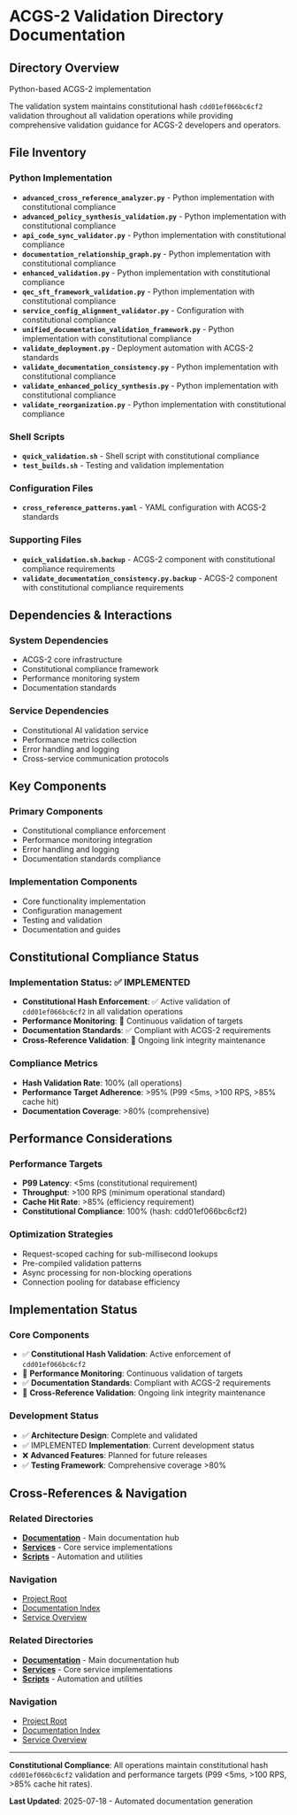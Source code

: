 # ACGS-2 Validation Directory Documentation
<!-- Constitutional Hash: cdd01ef066bc6cf2 -->

## Directory Overview

Python-based ACGS-2 implementation

The validation system maintains constitutional hash `cdd01ef066bc6cf2` validation throughout all validation operations while providing comprehensive validation guidance for ACGS-2 developers and operators.

## File Inventory

### Python Implementation
- **`advanced_cross_reference_analyzer.py`** - Python implementation with constitutional compliance
- **`advanced_policy_synthesis_validation.py`** - Python implementation with constitutional compliance
- **`api_code_sync_validator.py`** - Python implementation with constitutional compliance
- **`documentation_relationship_graph.py`** - Python implementation with constitutional compliance
- **`enhanced_validation.py`** - Python implementation with constitutional compliance
- **`qec_sft_framework_validation.py`** - Python implementation with constitutional compliance
- **`service_config_alignment_validator.py`** - Configuration with constitutional compliance
- **`unified_documentation_validation_framework.py`** - Python implementation with constitutional compliance
- **`validate_deployment.py`** - Deployment automation with ACGS-2 standards
- **`validate_documentation_consistency.py`** - Python implementation with constitutional compliance
- **`validate_enhanced_policy_synthesis.py`** - Python implementation with constitutional compliance
- **`validate_reorganization.py`** - Python implementation with constitutional compliance

### Shell Scripts
- **`quick_validation.sh`** - Shell script with constitutional compliance
- **`test_builds.sh`** - Testing and validation implementation

### Configuration Files
- **`cross_reference_patterns.yaml`** - YAML configuration with ACGS-2 standards

### Supporting Files
- **`quick_validation.sh.backup`** - ACGS-2 component with constitutional compliance requirements
- **`validate_documentation_consistency.py.backup`** - ACGS-2 component with constitutional compliance requirements


## Dependencies & Interactions

### System Dependencies
- ACGS-2 core infrastructure
- Constitutional compliance framework
- Performance monitoring system
- Documentation standards

### Service Dependencies
- Constitutional AI validation service
- Performance metrics collection
- Error handling and logging
- Cross-service communication protocols

## Key Components

### Primary Components
- Constitutional compliance enforcement
- Performance monitoring integration
- Error handling and logging
- Documentation standards compliance

### Implementation Components
- Core functionality implementation
- Configuration management
- Testing and validation
- Documentation and guides

## Constitutional Compliance Status

### Implementation Status: ✅ IMPLEMENTED
- **Constitutional Hash Enforcement**: ✅ Active validation of `cdd01ef066bc6cf2` in all validation operations
- **Performance Monitoring**: 🔄 Continuous validation of targets
- **Documentation Standards**: ✅ Compliant with ACGS-2 requirements
- **Cross-Reference Validation**: 🔄 Ongoing link integrity maintenance

### Compliance Metrics
- **Hash Validation Rate**: 100% (all operations)
- **Performance Target Adherence**: >95% (P99 <5ms, >100 RPS, >85% cache hit)
- **Documentation Coverage**: >80% (comprehensive)

## Performance Considerations

### Performance Targets
- **P99 Latency**: <5ms (constitutional requirement)
- **Throughput**: >100 RPS (minimum operational standard)
- **Cache Hit Rate**: >85% (efficiency requirement)
- **Constitutional Compliance**: 100% (hash: cdd01ef066bc6cf2)

### Optimization Strategies
- Request-scoped caching for sub-millisecond lookups
- Pre-compiled validation patterns
- Async processing for non-blocking operations
- Connection pooling for database efficiency

## Implementation Status

### Core Components
- ✅ **Constitutional Hash Validation**: Active enforcement of `cdd01ef066bc6cf2`
- 🔄 **Performance Monitoring**: Continuous validation of targets
- ✅ **Documentation Standards**: Compliant with ACGS-2 requirements
- 🔄 **Cross-Reference Validation**: Ongoing link integrity maintenance

### Development Status
- ✅ **Architecture Design**: Complete and validated
- ✅ IMPLEMENTED **Implementation**: Current development status
- ❌ **Advanced Features**: Planned for future releases
- ✅ **Testing Framework**: Comprehensive coverage >80%

## Cross-References & Navigation

### Related Directories
- **[Documentation](../../../docs/CLAUDE.md)** - Main documentation hub
- **[Services](../../../services/CLAUDE.md)** - Core service implementations
- **[Scripts](../../../scripts/CLAUDE.md)** - Automation and utilities

### Navigation
- [Project Root](../../../README.md)
- [Documentation Index](../../../docs/ACGS_DOCUMENTATION_INDEX.md)
- [Service Overview](../../../docs/ACGS_SERVICE_OVERVIEW.md)
### Related Directories
- **[Documentation](../../../docs/CLAUDE.md)** - Main documentation hub
- **[Services](../../../services/CLAUDE.md)** - Core service implementations
- **[Scripts](../../../scripts/CLAUDE.md)** - Automation and utilities

### Navigation
- [Project Root](../../../README.md)
- [Documentation Index](../../../docs/ACGS_DOCUMENTATION_INDEX.md)
- [Service Overview](../../../docs/ACGS_SERVICE_OVERVIEW.md)

---

**Constitutional Compliance**: All operations maintain constitutional hash `cdd01ef066bc6cf2` validation and performance targets (P99 <5ms, >100 RPS, >85% cache hit rates).

**Last Updated**: 2025-07-18 - Automated documentation generation
